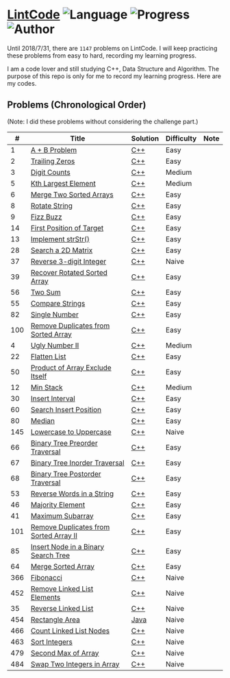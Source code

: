 # [LintCode](http://www.lintcode.com/en/problem/) ![Language](https://img.shields.io/badge/language-C%2B%2B-orange.svg) ![Progress](https://img.shields.io/badge/progress-39%2F1542-ff69b4.svg) ![Author](https://img.shields.io/badge/Author-Cray%20Xu-blue.svg)

Until 2018/7/31, there are `1147` problems on LintCode.
I will keep practicing these problems from easy to hard, recording my learning progress.

I am a code lover and still studying C++, Data Structure and Algorithm.
The purpose of this repo is only for me to record my learning progress.
Here are my codes.

## Problems (Chronological Order)
(Note: I did these problems without considering the challenge part.)

| # | Title | Solution | Difficulty | Note |
|---| ----- | -------- | ---------- | ---- | 
| 1 |[A + B Problem](https://www.lintcode.com/problem/a-b-problem/description)| [C++](./C++/a-b-problem.cpp) | Easy |
| 2 |[Trailing Zeros](https://www.lintcode.com/problem/trailing-zeros/description)| [C++](./C++/trailing-zeros.cpp) | Easy |
| 3 |[Digit Counts](https://www.lintcode.com/problem/digit-counts/description)| [C++](./C++/digit-counts.cpp) | Medium |
| 5 |[Kth Largest Element](https://www.lintcode.com/problem/kth-largest-element/description)| [C++](./C++/kth-largest-element.cpp) | Medium |
| 6 |[Merge Two Sorted Arrays](https://lintcode.com/problem/merge-two-sorted-arrays/description)| [C++](./C++/merge-two-sorted-arrays.cpp) | Easy |
| 8 |[Rotate String](https://lintcode.com/problem/rotate-string/description)| [C++](./C++/rotate-string.cpp) | Easy |
| 9 |[Fizz Buzz](https://lintcode.com/problem/fizz-buzz/description)| [C++](./C++/fizz-buzz.cpp) | Easy |
| 14 |[First Position of Target](https://lintcode.com/problem/first-position-of-target/description)| [C++](./C++/first-position-of-target.cpp) | Easy |
| 13 |[Implement strStr()](https://lintcode.com/problem/implement-strstr/description)| [C++](./C++/implement-strstr.cpp) | Easy |
| 28 |[Search a 2D Matrix](https://www.lintcode.com/problem/search-a-2d-matrix/description)| [C++](./C++/search-a-2d-matrix.cpp) | Easy |
| 37 |[Reverse 3-digit Integer](https://www.lintcode.com/problem/reverse-3-digit-integer/description)| [C++](./C++/reverse-3-digit-integer.cpp) | Naive |
| 39 |[Recover Rotated Sorted Array](https://www.lintcode.com/problem/recover-rotated-sorted-array/description)| [C++](./C++/recover-rotated-sorted-array.cpp) | Easy |
| 56 |[Two Sum](https://www.lintcode.com/problem/two-sum/description)| [C++](./C++/two-sum.cpp) | Easy |
| 55 |[Compare Strings](https://www.lintcode.com/problem/compare-strings/description)| [C++](./C++/compare-strings.cpp) | Easy |
| 82 |[Single Number](https://www.lintcode.com/problem/single-number/description)| [C++](./C++/single-number.cpp) | Easy |
| 100 |[Remove Duplicates from Sorted Array](https://www.lintcode.com/problem/remove-duplicates-from-sorted-array/description)| [C++](./C++/remove-duplicates-from-sorted-array.cpp) | Easy |
| 4 |[Ugly Number II](https://lintcode.com/problem/ugly-number-ii/description)| [C++](./C++/ugly-number-ii.cpp) | Medium |
| 22 |[Flatten List](https://lintcode.com/problem/flatten-list/description)| [C++](./C++/flatten-list.cpp) | Easy |
| 50 |[Product of Array Exclude Itself](https://lintcode.com/problem/product-of-array-exclude-itself/description)| [C++](./C++/product-of-array-exclude-itself.cpp) | Easy |
| 12 |[Min Stack](https://www.lintcode.com/problem/min-stack/description)| [C++](./C++/min-stack.cpp) | Medium |
| 30 |[Insert Interval](https://lintcode.com/problem/insert-interval/description)| [C++](./C++/insert-interval.cpp) | Easy |
| 60 |[Search Insert Position](https://lintcode.com/problem/search-insert-position/description)| [C++](./C++/search-insert-position.cpp) | Easy |
| 80 |[Median](https://lintcode.com/problem/median/description)| [C++](./C++/median.cpp) | Easy |
| 145 |[Lowercase to Uppercase](https://lintcode.com/problem/lowercase-to-uppercase/description)| [C++](./C++/lowercase-to-uppercase.cpp) | Naive |
| 66 |[Binary Tree Preorder Traversal](https://lintcode.com/problem/binary-tree-preorder-traversal/description)| [C++](./C++/binary-tree-preorder-traversal.cpp) | Easy |
| 67 |[Binary Tree Inorder Traversal](https://lintcode.com/problem/binary-tree-inorder-traversal/description)| [C++](./C++/binary-tree-inorder-traversal.cpp) | Easy |
| 68 |[Binary Tree Postorder Traversal](https://lintcode.com/problem/binary-tree-postorder-traversal/description)| [C++](./C++/binary-tree-postorder-traversal.cpp) | Easy |
| 53 |[Reverse Words in a String](https://www.lintcode.com/problem/reverse-words-in-a-string/description)| [C++](./C++/reverse-words-in-a-string.cpp) | Easy |
| 46 |[Majority Element](https://www.lintcode.com/problem/majority-element/description)| [C++](./C++/majority-element.cpp) | Easy |
| 41 |[Maximum Subarray](https://www.lintcode.com/problem/maximum-subarray/description)| [C++](./C++/maximum-subarray.cpp) | Easy |
| 101 |[Remove Duplicates from Sorted Array II](https://www.lintcode.com/problem/remove-duplicates-from-sorted-array-ii/description)| [C++](./C++/remove-duplicates-from-sorted-array-ii.cpp) | Easy |
| 85 |[Insert Node in a Binary Search Tree](https://lintcode.com/problem/insert-node-in-a-binary-search-tree/description)| [C++](./C++/insert-node-in-a-binary-search-tree.cpp) | Easy |
| 64 |[Merge Sorted Array](https://lintcode.com/problem/merge-sorted-array/description)| [C++](./C++/merge-sorted-array.cpp) | Easy |
| 366 |[Fibonacci](https://lintcode.com/problem/fibonacci/description)| [C++](./C++/fibonacci.cpp) | Naive |
| 452 |[Remove Linked List Elements](https://lintcode.com/problem/remove-linked-list-elements/description)| [C++](./C++/remove-linked-list-elements.cpp) | Naive |
| 35 |[Reverse Linked List](https://lintcode.com/problem/reverse-linked-list/description)| [C++](./C++/reverse-linked-list.cpp) | Naive |
| 454 |[Rectangle Area](https://lintcode.com/problem/rectangle-area/description)| [Java](./C++/rectangle-area.java) | Naive |
| 466 |[Count Linked List Nodes](https://lintcode.com/problem/count-linked-list-nodes/description)| [C++](./C++/count-linked-list-nodes.cpp) | Naive |
| 463 |[Sort Integers](https://lintcode.com/problem/sort-integers/description)| [C++](./C++/sort-integers.cpp) | Naive |
| 479 |[Second Max of Array](https://lintcode.com/problem/second-max-of-array/description)| [C++](./C++/second-max-of-array.cpp) | Naive |
| 484 |[Swap Two Integers in Array](https://lintcode.com/problem/swap-two-integers-in-array/description)| [C++](./C++/swap-two-integers-in-array.cpp) | Naive |

 
